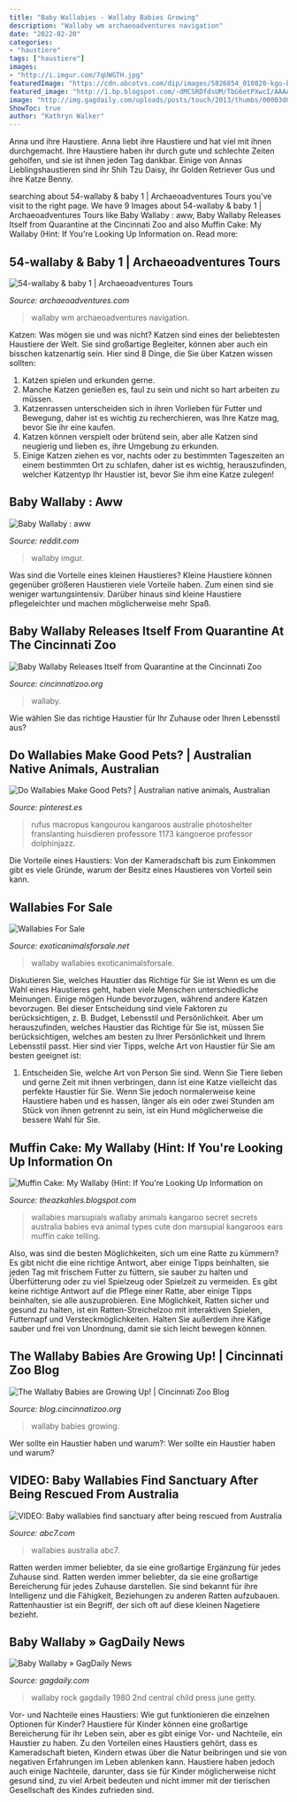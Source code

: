 ```yaml
---
title: "Baby Wallabies - Wallaby Babies Growing"
description: "Wallaby wm archaeoadventures navigation"
date: "2022-02-20"
categories:
- "haustiere"
tags: ["haustiere"]
images:
- "http://i.imgur.com/7qUWGTH.jpg"
featuredImage: "https://cdn.abcotvs.com/dip/images/5826854_010820-kgo-baby-wallabies-australia-img_Image_00-00-46,07.jpg?w=1600"
featured_image: "http://1.bp.blogspot.com/-dMCSRDfdsUM/TbG6etPXwcI/AAAAAAAAFHo/rJ1vyE5FONw/s640/babies.jpg"
image: "http://img.gagdaily.com/uploads/posts/touch/2013/thumbs/00003d0d_medium.jpg"
ShowToc: true
author: "Kathryn Walker"
---
```



Anna und ihre Haustiere.
Anna liebt ihre Haustiere und hat viel mit ihnen durchgemacht. Ihre Haustiere haben ihr durch gute und schlechte Zeiten geholfen, und sie ist ihnen jeden Tag dankbar. Einige von Annas Lieblingshaustieren sind ihr Shih Tzu Daisy, ihr Golden Retriever Gus und ihre Katze Benny.

	

		
searching about 54-wallaby &amp; baby 1 | Archaeoadventures Tours you've visit to the right page. We have 9 Images about 54-wallaby &amp; baby 1 | Archaeoadventures Tours like Baby Wallaby : aww, Baby Wallaby Releases Itself from Quarantine at the Cincinnati Zoo and also Muffin Cake: My Wallaby (Hint: If You&#039;re Looking Up Information on. Read more:
		
    
## 54-wallaby &amp; Baby 1 | Archaeoadventures Tours

<img loading=lazy src="https://archaeoadventures.com/wp-content/uploads/2013/02/54-wallaby-baby-1.jpg" onerror="this.onerror=null;this.src='https://tse1.mm.bing.net/th?id=OIP.ZxCMcjvwSji7JsK51Kj_jwHaFk&amp;pid=15.1';" alt="54-wallaby &amp; baby 1 | Archaeoadventures Tours">

_Source: archaeoadventures.com_

>wallaby wm archaeoadventures navigation. 

	

Katzen: Was mögen sie und was nicht?
Katzen sind eines der beliebtesten Haustiere der Welt. Sie sind großartige Begleiter, können aber auch ein bisschen katzenartig sein. Hier sind 8 Dinge, die Sie über Katzen wissen sollten:
1. Katzen spielen und erkunden gerne.
2. Manche Katzen genießen es, faul zu sein und nicht so hart arbeiten zu müssen.
3. Katzenrassen unterscheiden sich in ihren Vorlieben für Futter und Bewegung, daher ist es wichtig zu recherchieren, was Ihre Katze mag, bevor Sie ihr eine kaufen.
4. Katzen können verspielt oder brütend sein, aber alle Katzen sind neugierig und lieben es, ihre Umgebung zu erkunden.
5. Einige Katzen ziehen es vor, nachts oder zu bestimmten Tageszeiten an einem bestimmten Ort zu schlafen, daher ist es wichtig, herauszufinden, welcher Katzentyp Ihr Haustier ist, bevor Sie ihm eine Katze zulegen!

    
## Baby Wallaby : Aww

<img loading=lazy src="http://i.imgur.com/7qUWGTH.jpg" onerror="this.onerror=null;this.src='https://tse2.mm.bing.net/th?id=OIP._GSi-6okKvnZiFnnHqWBaQHaE9&amp;pid=15.1';" alt="Baby Wallaby : aww">

_Source: reddit.com_

>wallaby imgur. 

	

Was sind die Vorteile eines kleinen Haustieres?
Kleine Haustiere können gegenüber größeren Haustieren viele Vorteile haben. Zum einen sind sie weniger wartungsintensiv. Darüber hinaus sind kleine Haustiere pflegeleichter und machen möglicherweise mehr Spaß.

    
## Baby Wallaby Releases Itself From Quarantine At The Cincinnati Zoo

<img loading=lazy src="http://cincinnatizoo.org/system/assets/uploads/2020/05/IMG_7362-e1590244907310.jpeg" onerror="this.onerror=null;this.src='https://tse2.mm.bing.net/th?id=OIP.I0aLrXNoEqo49TVMVI1gAQHaJ4&amp;pid=15.1';" alt="Baby Wallaby Releases Itself from Quarantine at the Cincinnati Zoo">

_Source: cincinnatizoo.org_

>wallaby. 

	

Wie wählen Sie das richtige Haustier für Ihr Zuhause oder Ihren Lebensstil aus?

    
## Do Wallabies Make Good Pets? | Australian Native Animals, Australian

<img loading=lazy src="https://i.pinimg.com/736x/f5/ed/54/f5ed540437c1082ba282465d6122d3c7--kangaroo-jack-australia-animals.jpg" onerror="this.onerror=null;this.src='https://tse3.mm.bing.net/th?id=OIP.lscbeo_bByBqBy4oEg-RlQHaLE&amp;pid=15.1';" alt="Do Wallabies Make Good Pets? | Australian native animals, Australian">

_Source: pinterest.es_

>rufus macropus kangourou kangaroos australie photoshelter franslanting huisdieren professore 1173 kangoeroe professor dolphinjazz. 

	

Die Vorteile eines Haustiers: Von der Kameradschaft bis zum Einkommen gibt es viele Gründe, warum der Besitz eines Haustieres von Vorteil sein kann.

    
## Wallabies For Sale

<img loading=lazy src="https://www.exoticanimalsforsale.net/images/baby-wallaby.jpg" onerror="this.onerror=null;this.src='https://tse4.mm.bing.net/th?id=OIP.hUxq0CAIim0Im-_u_rzWyAAAAA&amp;pid=15.1';" alt="Wallabies For Sale">

_Source: exoticanimalsforsale.net_

>wallaby wallabies exoticanimalsforsale. 

	

Diskutieren Sie, welches Haustier das Richtige für Sie ist
Wenn es um die Wahl eines Haustieres geht, haben viele Menschen unterschiedliche Meinungen. Einige mögen Hunde bevorzugen, während andere Katzen bevorzugen. Bei dieser Entscheidung sind viele Faktoren zu berücksichtigen, z. B. Budget, Lebensstil und Persönlichkeit. Aber um herauszufinden, welches Haustier das Richtige für Sie ist, müssen Sie berücksichtigen, welches am besten zu Ihrer Persönlichkeit und Ihrem Lebensstil passt. Hier sind vier Tipps, welche Art von Haustier für Sie am besten geeignet ist:
1) Entscheiden Sie, welche Art von Person Sie sind. Wenn Sie Tiere lieben und gerne Zeit mit ihnen verbringen, dann ist eine Katze vielleicht das perfekte Haustier für Sie. Wenn Sie jedoch normalerweise keine Haustiere haben und es hassen, länger als ein oder zwei Stunden am Stück von ihnen getrennt zu sein, ist ein Hund möglicherweise die bessere Wahl für Sie.

    
## Muffin Cake: My Wallaby (Hint: If You&#039;re Looking Up Information On

<img loading=lazy src="http://1.bp.blogspot.com/-dMCSRDfdsUM/TbG6etPXwcI/AAAAAAAAFHo/rJ1vyE5FONw/s640/babies.jpg" onerror="this.onerror=null;this.src='https://tse1.mm.bing.net/th?id=OIP.2J5oNupZBVym98STr3DBXgDYEg&amp;pid=15.1';" alt="Muffin Cake: My Wallaby (Hint: If You&#039;re Looking Up Information on">

_Source: theazkahles.blogspot.com_

>wallabies marsupials wallaby animals kangaroo secret secrets australia babies eva animal types cute don marsupial kangaroos ears muffin cake telling. 

	

Also, was sind die besten Möglichkeiten, sich um eine Ratte zu kümmern? Es gibt nicht die eine richtige Antwort, aber einige Tipps beinhalten, sie jeden Tag mit frischem Futter zu füttern, sie sauber zu halten und Überfütterung oder zu viel Spielzeug oder Spielzeit zu vermeiden.
Es gibt keine richtige Antwort auf die Pflege einer Ratte, aber einige Tipps beinhalten, sie alle auszuprobieren. Eine Möglichkeit, Ratten sicher und gesund zu halten, ist ein Ratten-Streichelzoo mit interaktiven Spielen, Futternapf und Versteckmöglichkeiten. Halten Sie außerdem ihre Käfige sauber und frei von Unordnung, damit sie sich leicht bewegen können.

    
## The Wallaby Babies Are Growing Up! | Cincinnati Zoo Blog

<img loading=lazy src="http://blog.cincinnatizoo.org/wp-content/uploads/the_boys.jpg" onerror="this.onerror=null;this.src='https://tse3.mm.bing.net/th?id=OIP.BhSMiCkJdYkn4kb831QqygHaE5&amp;pid=15.1';" alt="The Wallaby Babies are Growing Up! | Cincinnati Zoo Blog">

_Source: blog.cincinnatizoo.org_

>wallaby babies growing. 

	

Wer sollte ein Haustier haben und warum?: Wer sollte ein Haustier haben und warum?

    
## VIDEO: Baby Wallabies Find Sanctuary After Being Rescued From Australia

<img loading=lazy src="https://cdn.abcotvs.com/dip/images/5826854_010820-kgo-baby-wallabies-australia-img_Image_00-00-46,07.jpg?w=1600" onerror="this.onerror=null;this.src='https://tse2.mm.bing.net/th?id=OIP.QbqFiWKOwdeZso-72IUFvwHaEK&amp;pid=15.1';" alt="VIDEO: Baby wallabies find sanctuary after being rescued from Australia">

_Source: abc7.com_

>wallabies australia abc7. 

	

Ratten werden immer beliebter, da sie eine großartige Ergänzung für jedes Zuhause sind.
Ratten werden immer beliebter, da sie eine großartige Bereicherung für jedes Zuhause darstellen. Sie sind bekannt für ihre Intelligenz und die Fähigkeit, Beziehungen zu anderen Ratten aufzubauen. Rattenhaustier ist ein Begriff, der sich oft auf diese kleinen Nagetiere bezieht.

    
## Baby Wallaby » GagDaily News

<img loading=lazy src="http://img.gagdaily.com/uploads/posts/touch/2013/thumbs/00003d0d_medium.jpg" onerror="this.onerror=null;this.src='https://tse4.mm.bing.net/th?id=OIP.3Iah9NqOcscadcec5XKvXQAAAA&amp;pid=15.1';" alt="Baby Wallaby » GagDaily News">

_Source: gagdaily.com_

>wallaby rock gagdaily 1980 2nd central child press june getty. 

	

Vor- und Nachteile eines Haustiers: Wie gut funktionieren die einzelnen Optionen für Kinder?
Haustiere für Kinder können eine großartige Bereicherung für ihr Leben sein, aber es gibt einige Vor- und Nachteile, ein Haustier zu haben. Zu den Vorteilen eines Haustiers gehört, dass es Kameradschaft bieten, Kindern etwas über die Natur beibringen und sie von negativen Erfahrungen im Leben ablenken kann. Haustiere haben jedoch auch einige Nachteile, darunter, dass sie für Kinder möglicherweise nicht gesund sind, zu viel Arbeit bedeuten und nicht immer mit der tierischen Gesellschaft des Kindes zufrieden sind.


